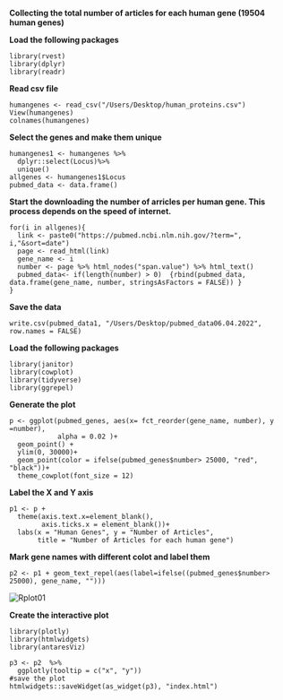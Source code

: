 **Collecting the total number of articles for each human gene (19504 human genes)**

**Load the following packages**

```
library(rvest)
library(dplyr)
library(readr)
```

**Read csv file**
```
humangenes <- read_csv("/Users/Desktop/human_proteins.csv")
View(humangenes)
colnames(humangenes)
```

**Select the genes and make them unique**
```
humangenes1 <- humangenes %>%
  dplyr::select(Locus)%>%
  unique()
allgenes <- humangenes1$Locus
pubmed_data <- data.frame()
```

**Start the downloading the number of arricles per human gene. This process depends on the speed of internet.**

```
for(i in allgenes){
  link <- paste0("https://pubmed.ncbi.nlm.nih.gov/?term=", i,"&sort=date")
  page <- read_html(link)
  gene_name <- i 
  number <- page %>% html_nodes("span.value") %>% html_text()
  pubmed_data<- if(length(number) > 0)  {rbind(pubmed_data, data.frame(gene_name, number, stringsAsFactors = FALSE)) }
}
```

**Save the data**

```
write.csv(pubmed_data1, "/Users/Desktop/pubmed_data06.04.2022", row.names = FALSE)
```

**Load the following packages**

```
library(janitor)
library(cowplot)
library(tidyverse)
library(ggrepel)
```

**Generate the plot**

```
p <- ggplot(pubmed_genes, aes(x= fct_reorder(gene_name, number), y =number),
            alpha = 0.02 )+
  geom_point() +
  ylim(0, 30000)+
  geom_point(color = ifelse(pubmed_genes$number> 25000, "red", "black"))+
  theme_cowplot(font_size = 12)
```

**Label the X and Y axis**
```
p1 <- p + 
  theme(axis.text.x=element_blank(),
        axis.ticks.x = element_blank())+
  labs(x = "Human Genes", y = "Number of Articles", 
       title = "Number of Articles for each human gene")
```
**Mark gene names with different colot and label them**

```
p2 <- p1 + geom_text_repel(aes(label=ifelse((pubmed_genes$number> 25000), gene_name, "")))

```

![Rplot01](https://user-images.githubusercontent.com/12661265/162208223-8ec1d69c-57e5-4f7d-9b52-117f928eccfb.png)


**Create the interactive plot**

```
library(plotly)
library(htmlwidgets)
library(antaresViz)

p3 <- p2  %>%
  ggplotly(tooltip = c("x", "y"))
#save the plot
htmlwidgets::saveWidget(as_widget(p3), "index.html")
```
